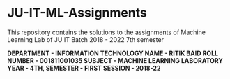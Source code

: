 # JU-IT-ML-Assignments
This repository contains the solutions to the assignments of Machine Learning Lab of JU IT Batch 2018 - 2022 7th semester

**DEPARTMENT - INFORMATION TECHNOLOGY
NAME - RITIK BAID
ROLL NUMBER - 001811001035
SUBJECT - MACHINE LEARNING LABORATORY
YEAR - 4TH, SEMESTER - FIRST
SESSION - 2018-22**
